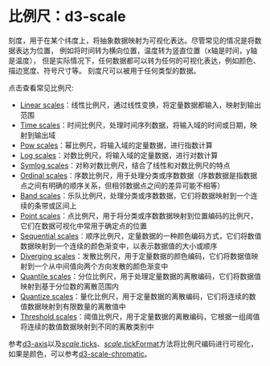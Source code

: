 # 比例尺：d3-scale

刻度，用于在某个纬度上，将抽象数据映射为可视化表达。尽管常见的情况是将数据表达为位置，
例如将时间转为横向位置，温度转为竖直位置（x轴是时间，y轴是温度），
但是实际情况下，任何数据都可以转为任何的可视化表达，例如颜色、描边宽度、符号尺寸等。
刻度尺可以被用于任何类型的数据。

点击查看常见比例尺:

* [Linear scales](./d3-scale/linear.md)：线性比例尺，通过线性变换，将定量数据都输入，映射到输出范围
* [Time scales](./d3-scale/time.md)：时间比例尺，处理时间序列数据，将输入域的时间或日期，映射到输出域
* [Pow scales](./d3-scale/pow.md)：幂比例尺，将输入域的定量数据，进行指数计算
* [Log scales](./d3-scale/log.md)：对数比例尺，将输入域的定量数据，进行对数计算
* [Symlog scales](./d3-scale/symlog.md)：对称对数比例尺，结合了线性和对数比例尺的特点
* [Ordinal scales](./d3-scale/ordinal.md)：序数比例尺，用于处理分类或序数数据（序数数据是指数据点之间有明确的顺序关系，但相邻数据点之间的差异可能不相等）
* [Band scales](./d3-scale/band.md)：乐队比例尺，处理分类或序数数据，它们将数据映射到一个连续的条带或区间上
* [Point scales](./d3-scale/point.md)：点比例尺，用于将分类或序数数据映射到位置编码的比例尺，它们在数据可视化中常用于确定点的位置
* [Sequential scales](./d3-scale/sequential.md)：顺序比例尺，定量数据的一种颜色编码方式，它们将数值数据映射到一个连续的颜色渐变中，以表示数据值的大小或顺序
* [Diverging scales](./d3-scale/diverging.md)：发散比例尺，用于定量数据的颜色编码，它们将数据值映射到一个从中间值向两个方向发散的颜色渐变中
* [Quantile scales](./d3-scale/quantile.md)：分位比例尺，用于处理定量数据的离散编码，它们将数据值映射到基于分位数的离散范围内
* [Quantize scales](./d3-scale/quantize.md)：量化比例尺，用于定量数据的离散编码，它们将连续的数值数据映射到有限数量的离散值中
* [Threshold scales](./d3-scale/threshold.md)：阈值比例尺，用于定量数据的离散编码，它根据一组阈值将连续的数值数据映射到不同的离散类别中

参考[d3-axis](./d3-axis.md)以及[*scale*.ticks](./d3-scale/linear.md#linear_ticks)、[*scale*.tickFormat](./d3-scale/linear.md#linear_tickFormat)方法将比例尺编码进行可视化，如果是颜色，可以参考[d3-scale-chromatic](./d3-scale-chromatic.md)。
